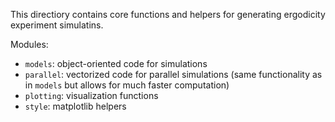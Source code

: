 This directiory contains core functions and helpers for generating ergodicity experiment simulatins. 

Modules:
- `models`: object-oriented code for simulations
- `parallel`: vectorized code for parallel simulations (same functionality as in `models` but allows for much faster computation)
- `plotting`: visualization functions
- `style`: matplotlib helpers
